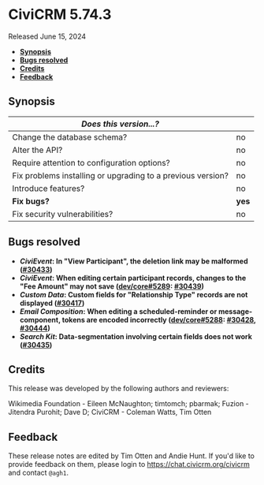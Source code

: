 # CiviCRM 5.74.3

Released June 15, 2024

- **[Synopsis](#synopsis)**
- **[Bugs resolved](#bugs)**
- **[Credits](#credits)**
- **[Feedback](#feedback)**

## <a name="synopsis"></a>Synopsis

| *Does this version...?*                                         |          |
| --------------------------------------------------------------- | -------- |
| Change the database schema?                                     | no       |
| Alter the API?                                                  | no       |
| Require attention to configuration options?                     | no       |
| Fix problems installing or upgrading to a previous version?     | no       |
| Introduce features?                                             | no       |
| **Fix bugs?**                                                   | **yes**  |
| Fix security vulnerabilities?                                   | no       |

## <a name="bugs"></a>Bugs resolved

* **_CiviEvent_: In "View Participant", the deletion link may be malformed ([#30433](https://github.com/civicrm/civicrm-core/pull/30433))**
* **_CiviEvent_: When editing certain participant records, changes to the "Fee Amount" may not save ([dev/core#5289](https://lab.civicrm.org/dev/core/-/issues/5289): [#30439](https://github.com/civicrm/civicrm-core/pull/30439))**
* **_Custom Data_: Custom fields for "Relationship Type" records are not displayed ([#30417](https://github.com/civicrm/civicrm-core/pull/30417))**
* **_Email Composition_: When editing a scheduled-reminder or message-component, tokens are encoded incorrectly ([dev/core#5288](https://lab.civicrm.org/dev/core/-/issues/5288): [#30428](https://github.com/civicrm/civicrm-core/pull/30428), [#30444](https://github.com/civicrm/civicrm-core/pull/30444))**
* **_Search Kit_: Data-segmentation involving certain fields does not work ([#30435](https://github.com/civicrm/civicrm-core/pull/30435))**

## <a name="credits"></a>Credits

This release was developed by the following authors and reviewers:

Wikimedia Foundation - Eileen McNaughton; timtomch; pbarmak; Fuzion - Jitendra Purohit;
Dave D; CiviCRM - Coleman Watts, Tim Otten

## <a name="feedback"></a>Feedback

These release notes are edited by Tim Otten and Andie Hunt.  If you'd like to
provide feedback on them, please login to https://chat.civicrm.org/civicrm and
contact `@agh1`.
